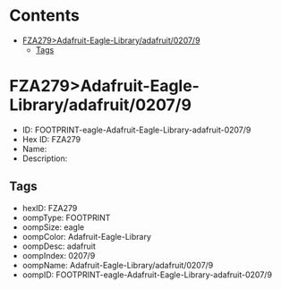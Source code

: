 



Contents
========

* [FZA279>Adafruit-Eagle-Library/adafruit/0207/9](#fza279adafruit-eagle-libraryadafruit02079)
	* [Tags](#tags)

# FZA279>Adafruit-Eagle-Library/adafruit/0207/9

- ID: FOOTPRINT-eagle-Adafruit-Eagle-Library-adafruit-0207/9
- Hex ID: FZA279
- Name: 
- Description: 

## Tags

- hexID: FZA279
- oompType: FOOTPRINT
- oompSize: eagle
- oompColor: Adafruit-Eagle-Library
- oompDesc: adafruit
- oompIndex: 0207/9
- oompName: Adafruit-Eagle-Library/adafruit/0207/9
- oompID: FOOTPRINT-eagle-Adafruit-Eagle-Library-adafruit-0207/9
